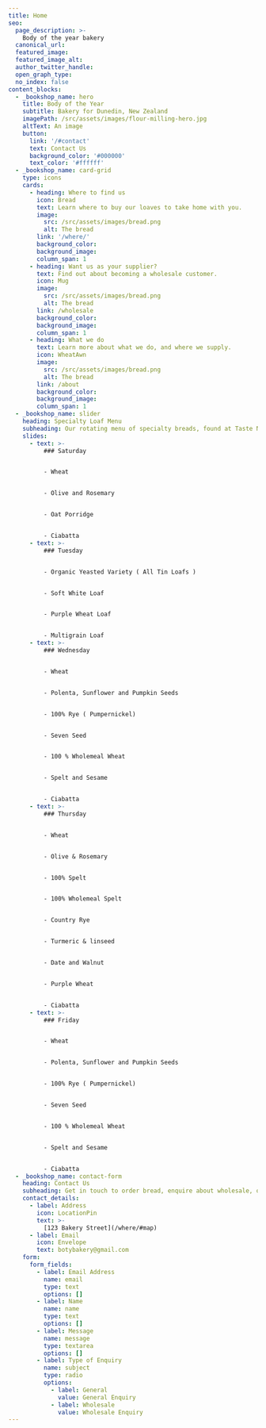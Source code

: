 ```yaml
---
title: Home
seo:
  page_description: >-
    Body of the year bakery
  canonical_url:
  featured_image:
  featured_image_alt:
  author_twitter_handle:
  open_graph_type:
  no_index: false
content_blocks:
  - _bookshop_name: hero
    title: Body of the Year
    subtitle: Bakery for Dunedin, New Zealand
    imagePath: /src/assets/images/flour-milling-hero.jpg
    altText: An image
    button:
      link: '/#contact'
      text: Contact Us
      background_color: '#000000'
      text_color: '#ffffff'
  - _bookshop_name: card-grid
    type: icons
    cards:
      - heading: Where to find us
        icon: Bread
        text: Learn where to buy our loaves to take home with you.
        image:
          src: /src/assets/images/bread.png
          alt: The bread
        link: '/where/'
        background_color:
        background_image:
        column_span: 1
      - heading: Want us as your supplier?
        text: Find out about becoming a wholesale customer.
        icon: Mug
        image:
          src: /src/assets/images/bread.png
          alt: The bread
        link: /wholesale
        background_color:
        background_image:
        column_span: 1
      - heading: What we do
        text: Learn more about what we do, and where we supply.
        icon: WheatAwn
        image:
          src: /src/assets/images/bread.png
          alt: The bread
        link: /about
        background_color:
        background_image:
        column_span: 1
  - _bookshop_name: slider
    heading: Specialty Loaf Menu
    subheading: Our rotating menu of specialty breads, found at Taste Nature.
    slides:
      - text: >-
          ### Saturday


          - Wheat


          - Olive and Rosemary


          - Oat Porridge


          - Ciabatta
      - text: >-
          ### Tuesday


          - Organic Yeasted Variety ( All Tin Loafs )


          - Soft White Loaf 


          - Purple Wheat Loaf


          - Multigrain Loaf
      - text: >-
          ### Wednesday


          - Wheat 


          - Polenta, Sunflower and Pumpkin Seeds


          - 100% Rye ( Pumpernickel)


          - Seven Seed


          - 100 % Wholemeal Wheat


          - Spelt and Sesame


          - Ciabatta
      - text: >-
          ### Thursday


          - Wheat


          - Olive & Rosemary


          - 100% Spelt


          - 100% Wholemeal Spelt


          - Country Rye


          - Turmeric & linseed


          - Date and Walnut


          - Purple Wheat 


          - Ciabatta
      - text: >-
          ### Friday


          - Wheat 


          - Polenta, Sunflower and Pumpkin Seeds


          - 100% Rye ( Pumpernickel)


          - Seven Seed


          - 100 % Wholemeal Wheat


          - Spelt and Sesame


          - Ciabatta
  - _bookshop_name: contact-form
    heading: Contact Us
    subheading: Get in touch to order bread, enquire about wholesale, or ask us a question!
    contact_details:
      - label: Address
        icon: LocationPin
        text: >-
          [123 Bakery Street](/where/#map)
      - label: Email
        icon: Envelope
        text: botybakery@gmail.com
    form:
      form_fields:
        - label: Email Address
          name: email
          type: text
          options: []
        - label: Name
          name: name
          type: text
          options: []
        - label: Message
          name: message
          type: textarea
          options: []
        - label: Type of Enquiry
          name: subject
          type: radio
          options:
            - label: General
              value: General Enquiry
            - label: Wholesale
              value: Wholesale Enquiry
---
```

